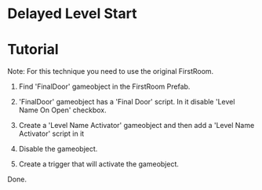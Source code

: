 # Delayed Level Start

# Tutorial

Note: For this technique you need to use the original FirstRoom.

1. Find 'FinalDoor' gameobject in the FirstRoom Prefab.

2. 'FinalDoor' gameobject has a 'Final Door' script. In it disable 'Level Name On Open' checkbox.

3. Create a 'Level Name Activator' gameobject and then add a 'Level Name Activator' script in it

4. Disable the gameobject.

5. Create a trigger that will activate the gameobject.

Done.

